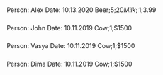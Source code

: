 #####
Person: Alex
Date: 10.13.2020
Beer;5;$20
Milk;1;$3.99
#####
Person: John
Date: 10.11.2019
Cow;1;$1500
#####
Person: Vasya
Date: 10.11.2019
Cow;1;$1500
#####
Person: Dima
Date: 10.11.2019
Cow;1;$1500